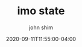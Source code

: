 ---
date: 2020-09-11T11:55:00-04:00
title: "imo state"
ab: ""
seo_title: "List of all current and former imo state senators"
description: List of all current and former imo state senators
author: john shim
url: /nigeria/imo/
weight: 1
---